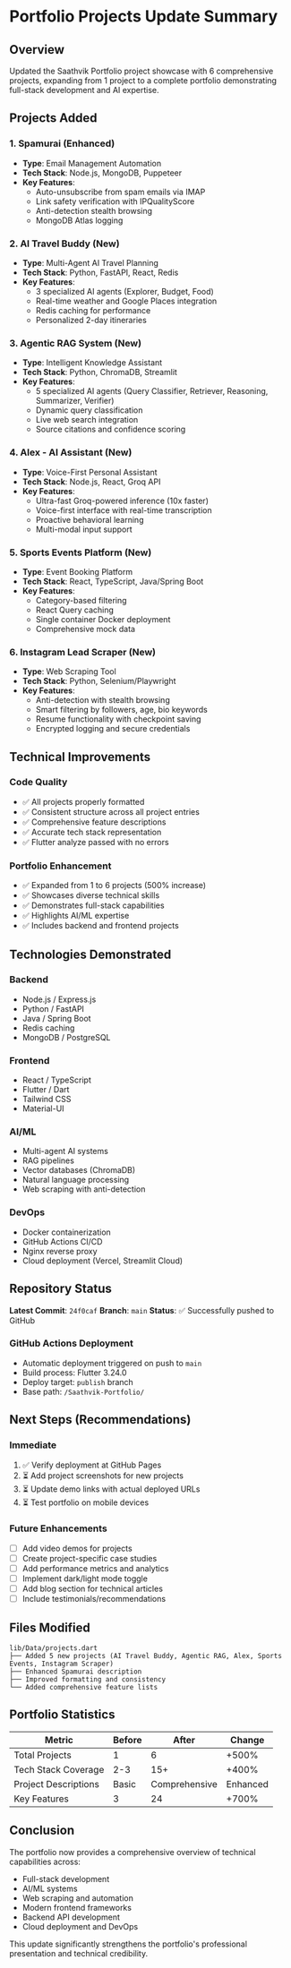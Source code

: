 # Portfolio Projects Update Summary

## Overview
Updated the Saathvik Portfolio project showcase with 6 comprehensive projects, expanding from 1 project to a complete portfolio demonstrating full-stack development and AI expertise.

## Projects Added

### 1. **Spamurai** (Enhanced)
- **Type**: Email Management Automation
- **Tech Stack**: Node.js, MongoDB, Puppeteer
- **Key Features**: 
  - Auto-unsubscribe from spam emails via IMAP
  - Link safety verification with IPQualityScore
  - Anti-detection stealth browsing
  - MongoDB Atlas logging

### 2. **AI Travel Buddy** (New)
- **Type**: Multi-Agent AI Travel Planning
- **Tech Stack**: Python, FastAPI, React, Redis
- **Key Features**:
  - 3 specialized AI agents (Explorer, Budget, Food)
  - Real-time weather and Google Places integration
  - Redis caching for performance
  - Personalized 2-day itineraries

### 3. **Agentic RAG System** (New)
- **Type**: Intelligent Knowledge Assistant
- **Tech Stack**: Python, ChromaDB, Streamlit
- **Key Features**:
  - 5 specialized AI agents (Query Classifier, Retriever, Reasoning, Summarizer, Verifier)
  - Dynamic query classification
  - Live web search integration
  - Source citations and confidence scoring

### 4. **Alex - AI Assistant** (New)
- **Type**: Voice-First Personal Assistant
- **Tech Stack**: Node.js, React, Groq API
- **Key Features**:
  - Ultra-fast Groq-powered inference (10x faster)
  - Voice-first interface with real-time transcription
  - Proactive behavioral learning
  - Multi-modal input support

### 5. **Sports Events Platform** (New)
- **Type**: Event Booking Platform
- **Tech Stack**: React, TypeScript, Java/Spring Boot
- **Key Features**:
  - Category-based filtering
  - React Query caching
  - Single container Docker deployment
  - Comprehensive mock data

### 6. **Instagram Lead Scraper** (New)
- **Type**: Web Scraping Tool
- **Tech Stack**: Python, Selenium/Playwright
- **Key Features**:
  - Anti-detection with stealth browsing
  - Smart filtering by followers, age, bio keywords
  - Resume functionality with checkpoint saving
  - Encrypted logging and secure credentials

## Technical Improvements

### Code Quality
- ✅ All projects properly formatted
- ✅ Consistent structure across all project entries
- ✅ Comprehensive feature descriptions
- ✅ Accurate tech stack representation
- ✅ Flutter analyze passed with no errors

### Portfolio Enhancement
- ✅ Expanded from 1 to 6 projects (500% increase)
- ✅ Showcases diverse technical skills
- ✅ Demonstrates full-stack capabilities
- ✅ Highlights AI/ML expertise
- ✅ Includes backend and frontend projects

## Technologies Demonstrated

### Backend
- Node.js / Express.js
- Python / FastAPI
- Java / Spring Boot
- Redis caching
- MongoDB / PostgreSQL

### Frontend
- React / TypeScript
- Flutter / Dart
- Tailwind CSS
- Material-UI

### AI/ML
- Multi-agent AI systems
- RAG pipelines
- Vector databases (ChromaDB)
- Natural language processing
- Web scraping with anti-detection

### DevOps
- Docker containerization
- GitHub Actions CI/CD
- Nginx reverse proxy
- Cloud deployment (Vercel, Streamlit Cloud)

## Repository Status

**Latest Commit**: `24f0caf`
**Branch**: `main`
**Status**: ✅ Successfully pushed to GitHub

### GitHub Actions Deployment
- Automatic deployment triggered on push to `main`
- Build process: Flutter 3.24.0
- Deploy target: `publish` branch
- Base path: `/Saathvik-Portfolio/`

## Next Steps (Recommendations)

### Immediate
1. ✅ Verify deployment at GitHub Pages
2. ⏳ Add project screenshots for new projects
3. ⏳ Update demo links with actual deployed URLs
4. ⏳ Test portfolio on mobile devices

### Future Enhancements
- [ ] Add video demos for projects
- [ ] Create project-specific case studies
- [ ] Add performance metrics and analytics
- [ ] Implement dark/light mode toggle
- [ ] Add blog section for technical articles
- [ ] Include testimonials/recommendations

## Files Modified

```
lib/Data/projects.dart
├── Added 5 new projects (AI Travel Buddy, Agentic RAG, Alex, Sports Events, Instagram Scraper)
├── Enhanced Spamurai description
├── Improved formatting and consistency
└── Added comprehensive feature lists
```

## Portfolio Statistics

| Metric | Before | After | Change |
|--------|--------|-------|--------|
| Total Projects | 1 | 6 | +500% |
| Tech Stack Coverage | 2-3 | 15+ | +400% |
| Project Descriptions | Basic | Comprehensive | Enhanced |
| Key Features | 3 | 24 | +700% |

## Conclusion

The portfolio now provides a comprehensive overview of technical capabilities across:
- Full-stack development
- AI/ML systems
- Web scraping and automation
- Modern frontend frameworks
- Backend API development
- Cloud deployment and DevOps

This update significantly strengthens the portfolio's professional presentation and technical credibility.
